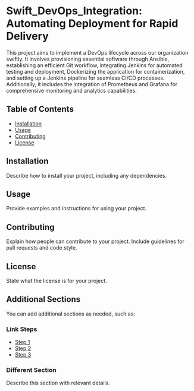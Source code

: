 # Swift_DevOps_Integration: Automating Deployment for Rapid Delivery
This project aims to implement a DevOps lifecycle across our organization swiftly. It involves provisioning essential software through Ansible, establishing an efficient Git workflow, integrating Jenkins for automated testing and deployment, Dockerizing the application for containerization, and setting up a Jenkins pipeline for seamless CI/CD processes. Additionally, it includes the integration of Prometheus and Grafana for comprehensive monitoring and analytics capabilities.

## Table of Contents

- [Installation](#installation)
- [Usage](#usage)
- [Contributing](#contributing)
- [License](#license)

## Installation

Describe how to install your project, including any dependencies.

## Usage

Provide examples and instructions for using your project.

## Contributing

Explain how people can contribute to your project. Include guidelines for pull requests and code style.

## License

State what the license is for your project.

## Additional Sections

You can add additional sections as needed, such as:

### Link Steps

- [Step 1](#step-1)
- [Step 2](#step-2)
- [Step 3](#step-3)

### Different Section

Describe this section with relevant details.
